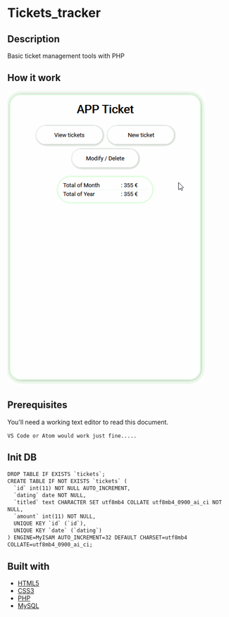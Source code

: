 # Tickets_tracker

## Description

Basic ticket management tools with PHP

## How it work

![tickets_tracker](./art/tickets_tracker.gif)

## Prerequisites

You'll need a working text editor to read this document.

```
VS Code or Atom would work just fine.....
```

## Init DB

```
DROP TABLE IF EXISTS `tickets`;
CREATE TABLE IF NOT EXISTS `tickets` (
  `id` int(11) NOT NULL AUTO_INCREMENT,
  `dating` date NOT NULL,
  `titled` text CHARACTER SET utf8mb4 COLLATE utf8mb4_0900_ai_ci NOT NULL,
  `amount` int(11) NOT NULL,
  UNIQUE KEY `id` (`id`),
  UNIQUE KEY `date` (`dating`)
) ENGINE=MyISAM AUTO_INCREMENT=32 DEFAULT CHARSET=utf8mb4 COLLATE=utf8mb4_0900_ai_ci;
```

## Built with

- [HTML5](https://developer.mozilla.org/es/docs/HTML/HTML5)
- [CSS3](https://developer.mozilla.org/en-US/docs/Archive/CSS3)
- [PHP](https://www.php.net/)
- [MySQL](https://www.mysql.com/fr/)

